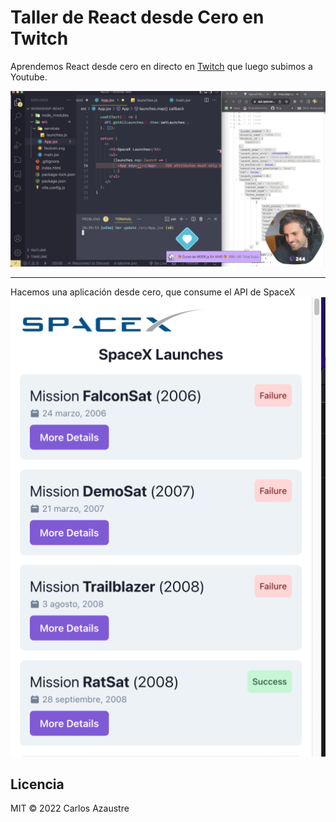 # Taller de React desde Cero en Twitch

Aprendemos React desde cero en directo en [Twitch](https://twitch.tv/carlosazaustre)
que luego subimos a Youtube.

[![LiveCoding](./docs/stream.png)](https://twitch.tv/carlosazaustre)

----------------------------------------------------------------
Hacemos una aplicación desde cero, que consume el API de SpaceX
![WebApp](./docs/app.png)

## Licencia
MIT &copy; 2022 Carlos Azaustre